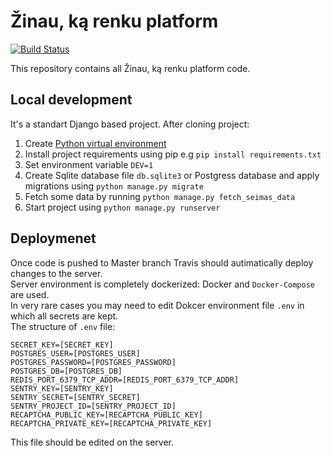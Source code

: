 # Žinau, ką renku platform

[![Build Status](https://travis-ci.org/zinaukarenku/zkr-platform.svg?branch=master)](https://travis-ci.org/zinaukarenku/zkr-platform)

This repository contains all Žinau, ką renku platform code. 

Local development
------------

It's a standart Django based project. After cloning project:
1. Create [Python virtual environment](https://docs.python.org/3/tutorial/venv.html)
2. Install project requirements using pip e.g `pip install requirements.txt`
3. Set environment variable `DEV=1`
4. Create Sqlite database file `db.sqlite3` or Postgress database and apply migrations using `python manage.py migrate`
5. Fetch some data by running `python manage.py fetch_seimas_data`
6. Start project using `python manage.py runserver`

Deploymenet
------------
Once code is pushed to Master branch Travis should autimatically deploy changes to the server.  
Server environment is completely dockerized: Docker and `Docker-Compose` are used.  
In very rare cases you may need to edit Dokcer environment file `.env` in which all secrets are kept.  
The structure of `.env` file:  
```
SECRET_KEY=[SECRET_KEY]
POSTGRES_USER=[POSTGRES_USER]
POSTGRES_PASSWORD=[POSTGRES_PASSWORD]
POSTGRES_DB=[POSTGRES_DB]
REDIS_PORT_6379_TCP_ADDR=[REDIS_PORT_6379_TCP_ADDR]
SENTRY_KEY=[SENTRY_KEY]
SENTRY_SECRET=[SENTRY_SECRET]
SENTRY_PROJECT_ID=[SENTRY_PROJECT_ID]
RECAPTCHA_PUBLIC_KEY=[RECAPTCHA_PUBLIC_KEY]
RECAPTCHA_PRIVATE_KEY=[RECAPTCHA_PRIVATE_KEY]
```

This file should be edited on the server. 

